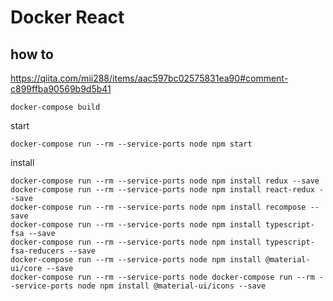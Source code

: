 # Docker React
## how to

https://qiita.com/mii288/items/aac597bc02575831ea90#comment-c899ffba90569b9d5b41


```
docker-compose build
```

start

```
docker-compose run --rm --service-ports node npm start
```


install
```
docker-compose run --rm --service-ports node npm install redux --save
docker-compose run --rm --service-ports node npm install react-redux --save
docker-compose run --rm --service-ports node npm install recompose --save
docker-compose run --rm --service-ports node npm install typescript-fsa --save
docker-compose run --rm --service-ports node npm install typescript-fsa-reducers --save
docker-compose run --rm --service-ports node npm install @material-ui/core --save
docker-compose run --rm --service-ports node docker-compose run --rm --service-ports node npm install @material-ui/icons --save
```

